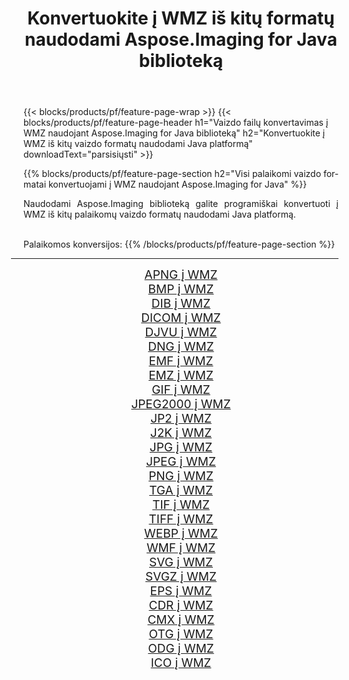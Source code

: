 ﻿---
title: Konvertuokite į WMZ iš kitų formatų naudodami Aspose.Imaging for Java biblioteką 
weight: 3920
url: /lt/java/conversion/to/wmz/ 
lang: lt
langdirlevel: 2
locales: zh-hans,ja,it,ru,de,es,fr,nl,id,lt,pl,pt,vi,tr,ko,zh-hant,ar,hi,th,sv,cs,uk,he
description: Naudodami Aspose.Imaging galite konvertuoti į WMZ iš kitų formatų naudodami Java
---

{{< blocks/products/pf/feature-page-wrap >}}
{{< blocks/products/pf/feature-page-header h1="Vaizdo failų konvertavimas į WMZ naudojant Aspose.Imaging for Java biblioteką" h2="Konvertuokite į WMZ iš kitų vaizdo formatų naudodami Java platformą" downloadText="parsisiųsti" >}}


{{% blocks/products/pf/feature-page-section  h2="Visi palaikomi vaizdo formatai konvertuojami į WMZ naudojant Aspose.Imaging for Java" %}}
<p align=justify>Naudodami Aspose.Imaging biblioteką galite programiškai konvertuoti į WMZ iš kitų palaikomų vaizdo formatų naudodami Java platformą.</p>
<br/>
Palaikomos konversijos:
{{% /blocks/products/pf/feature-page-section %}}
<div class="container-fluid productfamilypage bg-gray">
    <div class="convertypes bg-gray agp-content section">
        <div class="container">
		<hr style="margin-left:-20px;"/>
		<div class="row other-converters" style="gap: 10px;font-size: 19px;text-align:center;">
		    <div class='col-md-2 other-converter remove-lp remove-rp'><a href="/imaging/lt/java/conversion/apng-to-wmz/" style="padding:15px;">APNG į WMZ</a></div>
<div class='col-md-2 other-converter remove-lp remove-rp'><a href="/imaging/lt/java/conversion/bmp-to-wmz/" style="padding:15px;">BMP į WMZ</a></div>
<div class='col-md-2 other-converter remove-lp remove-rp'><a href="/imaging/lt/java/conversion/dib-to-wmz/" style="padding:15px;">DIB į WMZ</a></div>
<div class='col-md-2 other-converter remove-lp remove-rp'><a href="/imaging/lt/java/conversion/dicom-to-wmz/" style="padding:15px;">DICOM į WMZ</a></div>
<div class='col-md-2 other-converter remove-lp remove-rp'><a href="/imaging/lt/java/conversion/djvu-to-wmz/" style="padding:15px;">DJVU į WMZ</a></div>
<div class='col-md-2 other-converter remove-lp remove-rp'><a href="/imaging/lt/java/conversion/dng-to-wmz/" style="padding:15px;">DNG į WMZ</a></div>
<div class='col-md-2 other-converter remove-lp remove-rp'><a href="/imaging/lt/java/conversion/emf-to-wmz/" style="padding:15px;">EMF į WMZ</a></div>
<div class='col-md-2 other-converter remove-lp remove-rp'><a href="/imaging/lt/java/conversion/emz-to-wmz/" style="padding:15px;">EMZ į WMZ</a></div>
<div class='col-md-2 other-converter remove-lp remove-rp'><a href="/imaging/lt/java/conversion/gif-to-wmz/" style="padding:15px;">GIF į WMZ</a></div>
<div class='col-md-2 other-converter remove-lp remove-rp'><a href="/imaging/lt/java/conversion/jpeg2000-to-wmz/" style="padding:15px;">JPEG2000 į WMZ</a></div>
<div class='col-md-2 other-converter remove-lp remove-rp'><a href="/imaging/lt/java/conversion/jp2-to-wmz/" style="padding:15px;">JP2 į WMZ</a></div>
<div class='col-md-2 other-converter remove-lp remove-rp'><a href="/imaging/lt/java/conversion/j2k-to-wmz/" style="padding:15px;">J2K į WMZ</a></div>
<div class='col-md-2 other-converter remove-lp remove-rp'><a href="/imaging/lt/java/conversion/jpg-to-wmz/" style="padding:15px;">JPG į WMZ</a></div>
<div class='col-md-2 other-converter remove-lp remove-rp'><a href="/imaging/lt/java/conversion/jpeg-to-wmz/" style="padding:15px;">JPEG į WMZ</a></div>
<div class='col-md-2 other-converter remove-lp remove-rp'><a href="/imaging/lt/java/conversion/png-to-wmz/" style="padding:15px;">PNG į WMZ</a></div>
<div class='col-md-2 other-converter remove-lp remove-rp'><a href="/imaging/lt/java/conversion/tga-to-wmz/" style="padding:15px;">TGA į WMZ</a></div>
<div class='col-md-2 other-converter remove-lp remove-rp'><a href="/imaging/lt/java/conversion/tif-to-wmz/" style="padding:15px;">TIF į WMZ</a></div>
<div class='col-md-2 other-converter remove-lp remove-rp'><a href="/imaging/lt/java/conversion/tiff-to-wmz/" style="padding:15px;">TIFF į WMZ</a></div>
<div class='col-md-2 other-converter remove-lp remove-rp'><a href="/imaging/lt/java/conversion/webp-to-wmz/" style="padding:15px;">WEBP į WMZ</a></div>
<div class='col-md-2 other-converter remove-lp remove-rp'><a href="/imaging/lt/java/conversion/wmf-to-wmz/" style="padding:15px;">WMF į WMZ</a></div>
<div class='col-md-2 other-converter remove-lp remove-rp'><a href="/imaging/lt/java/conversion/svg-to-wmz/" style="padding:15px;">SVG į WMZ</a></div>
<div class='col-md-2 other-converter remove-lp remove-rp'><a href="/imaging/lt/java/conversion/svgz-to-wmz/" style="padding:15px;">SVGZ į WMZ</a></div>
<div class='col-md-2 other-converter remove-lp remove-rp'><a href="/imaging/lt/java/conversion/eps-to-wmz/" style="padding:15px;">EPS į WMZ</a></div>
<div class='col-md-2 other-converter remove-lp remove-rp'><a href="/imaging/lt/java/conversion/cdr-to-wmz/" style="padding:15px;">CDR į WMZ</a></div>
<div class='col-md-2 other-converter remove-lp remove-rp'><a href="/imaging/lt/java/conversion/cmx-to-wmz/" style="padding:15px;">CMX į WMZ</a></div>
<div class='col-md-2 other-converter remove-lp remove-rp'><a href="/imaging/lt/java/conversion/otg-to-wmz/" style="padding:15px;">OTG į WMZ</a></div>
<div class='col-md-2 other-converter remove-lp remove-rp'><a href="/imaging/lt/java/conversion/odg-to-wmz/" style="padding:15px;">ODG į WMZ</a></div>
<div class='col-md-2 other-converter remove-lp remove-rp'><a href="/imaging/lt/java/conversion/ico-to-wmz/" style="padding:15px;">ICO į WMZ</a></div>
                </div>
        </div>
    </div>
</div>
<br/>

